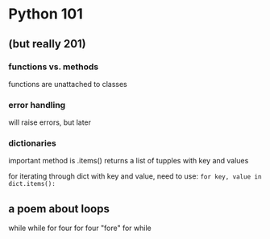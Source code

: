 # Python 101

## (but really 201)

### functions vs. methods

functions are unattached to classes

### error handling

will raise errors, but later

### dictionaries

important method is .items()
returns a list of tupples with key and values

for iterating through dict with key and value, need to use:
`for key, value in dict.items():`

## a poem about loops

while while for four for four "fore" for while

